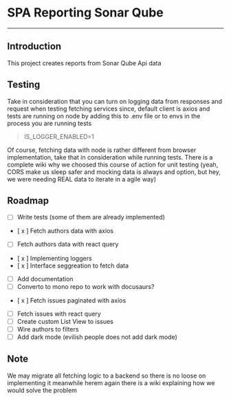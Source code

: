 # SPA Reporting Sonar Qube

---

## Introduction

This project creates reports from Sonar Qube Api data

## Testing

Take in consideration that you can turn on logging data from responses and request
when testing fetching services since, default client is axios and tests are running on node
by adding this to .env file or to envs in the process you are running tests

> IS_LOGGER_ENABLED=1

Of course, fetching data with node is rather different from browser implementation,
take that in consideration while running tests. There is a complete wiki why we
choosed this course of action for unit testing (yeah, CORS make us sleep safer and mocking data is always and option,
but hey, we were needing REAL data to iterate in a agile way)

## Roadmap

- [ ] Write tests (some of them are already implemented)
- [ x ] Fetch authors data with axios
- [ ] Fetch authors data with react query
- [ x ] Implementing loggers
- [ x ] Interface seggreation to fetch data
- [ ] Add documentation
- [ ] Converto to mono repo to work with docusaurs?
- [ x ] Fetch issues paginated with axios
- [ ] Fetch issues with react query
- [ ] Create custom List View to issues
- [ ] Wire authors to filters
- [ ] Add dark mode (evilish people does not add dark mode)

## Note

We may migrate all fetching logic to a backend so there is no loose on implementing it meanwhile herem again
there is a wiki explaining how we would solve the problem
